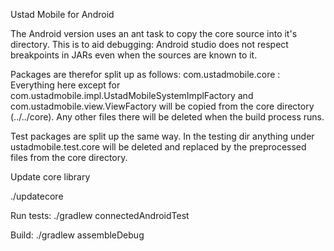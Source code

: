 Ustad Mobile for Android


The Android version uses an ant task to copy the core source into
it's directory.  This is to aid debugging: Android studio does not
respect breakpoints in JARs even when the sources are known to it.

Packages are therefor split up as follows:
com.ustadmobile.core : Everything here except for 
com.ustadmobile.impl.UstadMobileSystemImplFactory and
com.ustadmobile.view.ViewFactory will be copied from the core
directory (../../core).  Any other files there will be deleted
when the build process runs.

Test packages are split up the same way.  In the testing dir
anything under ustadmobile.test.core will be deleted and 
replaced by the preprocessed files from the core directory.

Update core library

./updatecore

Run tests:
./gradlew connectedAndroidTest

Build:
./gradlew assembleDebug


